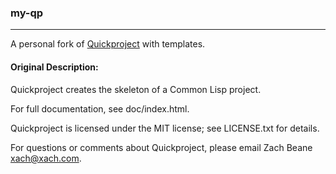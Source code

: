 ### my-qp

---

A personal fork of [Quickproject](http://www.xach.com/lisp/quickproject/) with
templates.

#### Original Description:

Quickproject creates the skeleton of a Common Lisp project.

For full documentation, see doc/index.html.

Quickproject is licensed under the MIT license; see LICENSE.txt for
details.

For questions or comments about Quickproject, please email Zach Beane <xach@xach.com>.

